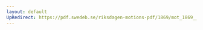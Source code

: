```yaml
---
layout: default
UpRedirect: https://pdf.swedeb.se/riksdagen-motions-pdf/1869/mot_1869__fk__00004/mot_1869__fk__00004_003.pdf
---
```


